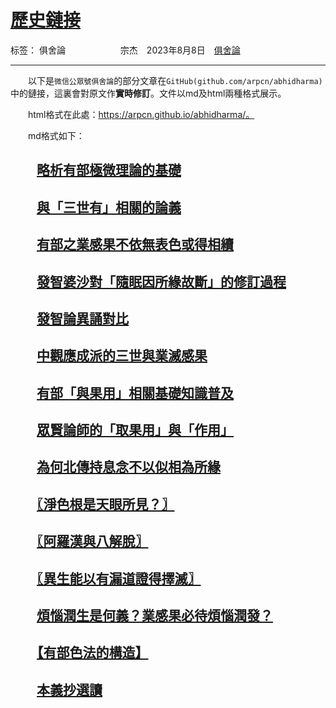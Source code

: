 ﻿# [歷史鏈接][1]

标签： 俱舍論
　　　　　　宗杰　2023年8月8日　[俱舍論](https://mp.weixin.qq.com/s/dtrnkAo_uzlrY_xa_xbdaQ)

---

　　以下是`微信公眾號俱舍論`的部分文章在`GitHub(github.com/arpcn/abhidharma)`中的鏈接，這裏會對原文作**實時修訂**。文件以md及html兩種格式展示。

　　html格式在此處：https://arpcn.github.io/abhidharma/。

　　md格式如下：

## 　　[略析有部極微理論的基礎](md/略析有部極微理論的基礎.md)

## 　　[與「三世有」相關的論義](md/與「三世有」相關的論義.md)

## 　　[有部之業感果不依無表色或得相續](md/有部之業感果不依無表色或得相續.md)

## 　　[發智婆沙對「隨眠因所緣故斷」的修訂過程](md/發智婆沙對「隨眠因所緣故斷」的修訂過程.md)

## 　　[發智論異誦對比](md/發智論異誦對比.md)

## 　　[中觀應成派的三世與業滅感果](md/中觀應成派的三世與業滅感果.md)

## 　　[有部「與果用」相關基礎知識普及](md/有部「與果用」相關基礎知識普及.md)

## 　　[眾賢論師的「取果用」與「作用」](md/眾賢論師的「取果用」與「作用」.md)

## 　　[為何北傳持息念不以似相為所緣](md/為何北傳持息念不以似相為所緣.md)

## 　　[〖淨色根是天眼所見？〗](md/〖淨色根是天眼所見？〗.md)

## 　　[〖阿羅漢與八解脫〗](md/〖阿羅漢與八解脫〗.md)

## 　　[〖異生能以有漏道證得擇滅〗](md/〖異生能以有漏道證得擇滅〗.md)

## 　　[煩惱潤生是何義？業感果必待煩惱潤發？](md/煩惱潤生是何義？業感果必待煩惱潤發？.md)

## 　　[【有部色法的構造】](md/【有部色法的構造】.md)

## 　　[本義抄選讀](md/本義抄選讀.md)


  [1]: https://github.com/arpcn/abhidharma

